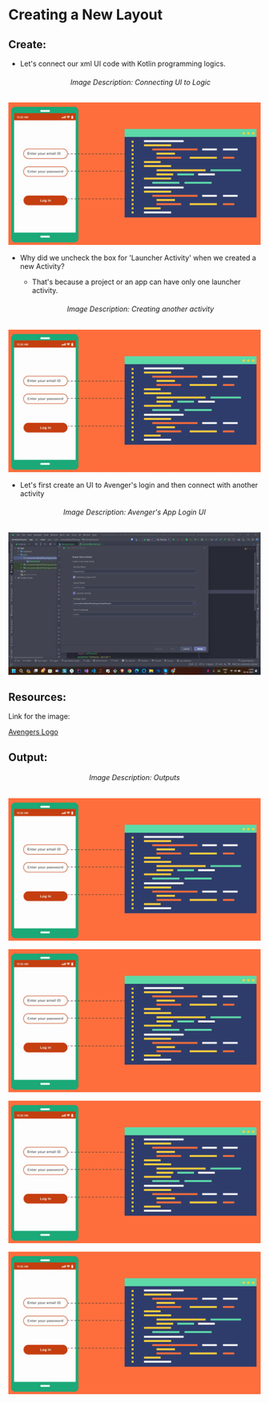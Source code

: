 # Creating a New Layout

## Create:

 - Let's connect our xml UI code with Kotlin programming logics.
   
     <h6 align = "center">  Image Description: Connecting UI to Logic </h6>


  <p align="center">
  <img src="https://github.com/Amit-Ashok-Swain/Android-Kick-Off/blob/main/images/Creating-a-New-Layout/01.png" alt="Image Description" />
       </p>


  
 - Why did we uncheck the box for 'Launcher Activity' when we created a new Activity?
   - That's because a project or an app can have only one launcher activity.

   <h6 align = "center">  Image Description: Creating another activity </h6>

 <p align="center">
  <img src="https://github.com/Amit-Ashok-Swain/Android-Kick-Off/blob/main/images/Creating-a-New-Layout/01.png" alt="Image Description" />
       </p>


    
 - Let's first create an UI to Avenger's login and then connect with another activity


 <h6 align = "center">  Image Description: Avenger's App Login UI </h6>

<p align="center">
  <img src="https://github.com/Amit-Ashok-Swain/Android-Kick-Off/blob/main/images/Creating-a-New-Layout/02.png" alt="Image Description" />
       </p>


## Resources:

Link for the image:

[Avengers Logo](https://trainings.internshala.com/uploads/android/content_media/Avengers_Logo.png)
  

## Output:

<h6 align = "center">  Image Description: Outputs </h6>


  <p align="center">
  <img src="https://github.com/Amit-Ashok-Swain/Android-Kick-Off/blob/main/images/Creating-a-New-Layout/01.png" alt="Image Description" />
       </p>

  <p align="center">
  <img src="https://github.com/Amit-Ashok-Swain/Android-Kick-Off/blob/main/images/Creating-a-New-Layout/01.png" alt="Image Description" />
       </p>

  <p align="center">
  <img src="https://github.com/Amit-Ashok-Swain/Android-Kick-Off/blob/main/images/Creating-a-New-Layout/01.png" alt="Image Description" />
       </p>


  <p align="center">
  <img src="https://github.com/Amit-Ashok-Swain/Android-Kick-Off/blob/main/images/Creating-a-New-Layout/01.png" alt="Image Description" />
       </p>
    